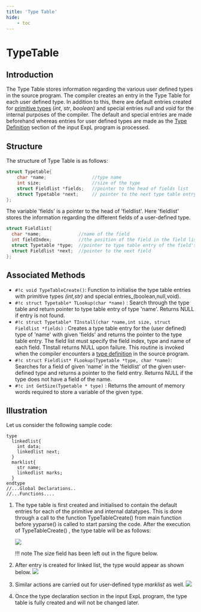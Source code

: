 ```yaml
---
title: 'Type Table'
hide:
    - toc
---
```


# TypeTable

## Introduction

The Type Table stores information regarding the various user defined types in the source program. The compiler creates an entry in the Type Table for each user defined type. In addition to this, there are default entries created for [primitive types](../expl.md#nav-data-types) (_int_, _str_, _boolean_) and special entries _null_ and _void_ for the internal purposes of the compiler. The default and special entries are made beforehand whereas entries for user defined types are made as the [Type Definition](../grammar-outline.md#TypeDefBlock) section of the input ExpL program is processed.

## Structure

The structure of Type Table is as follows:
```c
struct Typetable{
    char *name;                 //type name
    int size;                   //size of the type
    struct Fieldlist *fields;   //pointer to the head of fields list
    struct Typetable *next;     // pointer to the next type table entry
};
```

The variable 'fields' is a pointer to the head of 'fieldlist'. Here 'fieldlist' stores the information regarding the different fields of a user-defined type.
```c
struct Fieldlist{
  char *name;              //name of the field
  int fieldIndex;          //the position of the field in the field list
  struct Typetable *type;  //pointer to type table entry of the field's type
  struct Fieldlist *next;  //pointer to the next field
};
```

## Associated Methods

- `#!c void TypeTableCreate()`: Function to initialise the type table entries with primitive types _(int,str)_ and special entries_(boolean,null,void).
- `#!c struct Typetable* TLookup(char *name)` : Search through the type table and return pointer to type table entry of type 'name'. Returns NULL if entry is not found.
- `#!c struct Typetable* TInstall(char *name,int size, struct Fieldlist *fields)` : Creates a type table entry for the (user defined) type of 'name' with given 'fields' and returns the pointer to the type table entry. The field list must specify the field index, type and name of each field. TInstall returns NULL upon failure. This routine is invoked when the compiler encounters a [type definition](../grammar-outline.md#TypeDefBlock) in the source program.
- `#!c struct Fieldlist* FLookup(Typetable *type, char *name)`: Searches for a field of given 'name' in the 'fieldlist' of the given user-defined type and returns a pointer to the field entry. Returns NULL if the type does not have a field of the name.
- `#!c int GetSize(Typetable * type)` : Returns the amount of memory words required to store a variable of the given type.

## Illustration

Let us consider the following sample code:
```
type
  linkedlist{
    int data;
    linkedlist next;
  }
  marklist{
    str name;
    linkedlist marks;
  }
endtype
//...Global Declarations..
//...Functions....
```

1. The type table is first created and initialised to contain the default entries for each of the primitive and internal datatypes.
    This is done through a call to the function TypeTableCreate() from main function before yyparse() is called to start parsing the code.
    After the execution of TypeTableCreate() , the type table will be as follows:

    ![](../img/data_structure_1.png)

    !!! note
        The size field has been left out in the figure below.


2. After entry is created for linked list, the type would appear as shown below.
    ![](../img/data_structure_2.png)

3. Similar actions are carried out for user-defined type _marklist_ as well.
    ![](../img/data_structure_3.png)

4. Once the type declaration section in the input ExpL program, the type table is fully created and will not be changed later.

